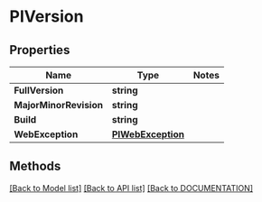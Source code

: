 # PIVersion

## Properties
Name | Type | Notes
------------ | ------------- | -------------
**FullVersion** | **string**
**MajorMinorRevision** | **string**
**Build** | **string**
**WebException** | **[**PIWebException**](../Model/PIWebException.md)**

## Methods
[[Back to Model list]](../../DOCUMENTATION.md#documentation-for-models) [[Back to API list]](../../DOCUMENTATION.md#documentation-for-api-endpoints) [[Back to DOCUMENTATION]](../../DOCUMENTATION.md)
